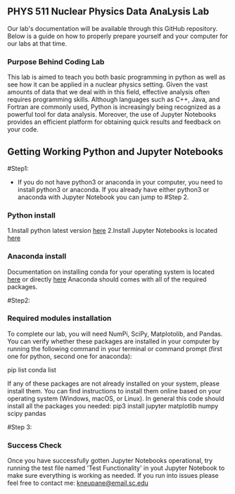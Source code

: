 ## PHYS 511 Nuclear Physics Data AnaLysis Lab

Our lab's documentation will be available through this GitHub repository. Below is a guide on how to properly prepare yourself and your computer for our labs at that time.

### Purpose Behind Coding Lab

This lab is aimed to teach you both basic programming in python as well as see how it can be applied in a nuclear physics setting.  Given the vast amounts of data that we deal with in this field, effective analysis often requires programming skills. Although languages such as C++, Java, and Fortran are commonly used, Python is increasingly being recognized as a powerful tool for data analysis. Moreover, the use of Jupyter Notebooks provides an efficient platform for obtaining quick results and feedback on your code.

## Getting Working Python and Jupyter Notebooks

#Step1:

- If you do not have python3 or anaconda in your computer, you need to install python3 or anaconda. If you already have either python3 or anaconda with Jupyter Notebook you can jump to #Step 2.

### Python install

1.Install python latest version [here](https://www.python.org/downloads/)
2.Install Jupyter Notebooks is located [here](https://jupyter.org/install)

### Anaconda install

Documentation on installing conda for your operating system is located [here](https://conda.io/projects/conda/en/latest/user-guide/install/index.html) or directly [here](https://www.anaconda.com/products/distribution)
Anaconda should comes with all of the required packages. 

#Step2:

### Required modules installation
To complete our lab, you will need NumPi, SciPy, Matplotolib, and Pandas. You can verify whether these packages are installed in your computer by running the following command in your terminal or command prompt (first one for python, second one for anaconda): 

pip list 
conda list

If any of these packages are not already installed on your system, please install them. You can find instructions to install them online based on your operating system (Windows, macOS, or Linux).
In general this code should install all the packages you needed: pip3 install jupyter matplotlib numpy scipy pandas

#Step 3: 

### Success Check

Once you have successfully gotten Jupyter Notebooks operational, try running the test file named 'Test Functionality' in yout Jupyter Notebook to make sure everything is working as needed. If you run into issues please feel free to contact me: kneupane@email.sc.edu